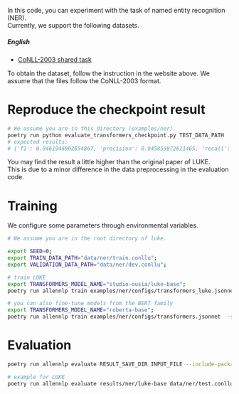 
In this code, you can experiment with the task of named entity recognition (NER).  
Currently, we support the following datasets.


#####  English
* [CoNLL-2003 shared task](https://aclanthology.org/W03-0419/)

To obtain the dataset, follow the instruction in the website above.
We assume that the files follow the CoNLL-2003 format.

# Reproduce the checkpoint result
```bash
# We assume you are in this directory (examples/ner). 
poetry run python evaluate_transformers_checkpoint.py TEST_DATA_PATH
# expected results:
# {'f1': 0.9461946902654867, 'precision': 0.945859872611465, 'recall': 0.9465297450424929}.
```

You may find the result a little higher than the original paper of LUKE.  
This is due to a minor difference in the data preprocessing in the evaluation code.

# Training
We configure some parameters through environmental variables.
```bash
# We assume you are in the root directory of luke. 

export SEED=0;
export TRAIN_DATA_PATH="data/ner/train.conllu";
export VALIDATION_DATA_PATH="data/ner/dev.conllu";

# train LUKE
export TRANSFORMERS_MODEL_NAME="studio-ousia/luke-base";
poetry run allennlp train examples/ner/configs/transformers_luke.jsonnet -s results/ner/luke-base --include-package examples -o '{"trainer": {"cuda_device": 0}}'

# you can also fine-tune models from the BERT family
export TRANSFORMERS_MODEL_NAME="roberta-base";
poetry run allennlp train examples/ner/configs/transformers.jsonnet  -s results/ner/roberta-base --include-package examples
```

# Evaluation
```bash
poetry run allennlp evaluate RESULT_SAVE_DIR INPUT_FILE --include-package examples --output-file OUTPUT_FILE 

# example for LUKE
poetry run allennlp evaluate results/ner/luke-base data/ner/test.conllu --include-package examples --output-file results/ner/luke-base/metrics_test.json --cuda 0
```